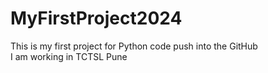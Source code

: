 # MyFirstProject2024
This is my first project for Python code push into the GitHub
<br>
I am working in TCTSL Pune

